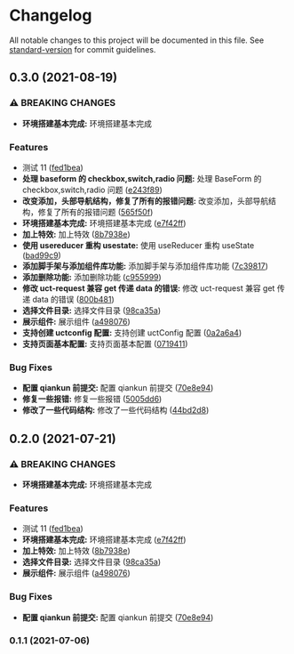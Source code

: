 # Changelog

All notable changes to this project will be documented in this file. See [standard-version](https://github.com/conventional-changelog/standard-version) for commit guidelines.

## 0.3.0 (2021-08-19)

### ⚠ BREAKING CHANGES

- **环境搭建基本完成:** 环境搭建基本完成

### Features

- 测试 11 ([fed1bea](https://github.com/crazyfdf/nocode/commit/fed1bea2568e75ac4b198bb9c519aac345414eb6))
- **处理 baseform 的 checkbox,switch,radio 问题:** 处理 BaseForm 的 checkbox,switch,radio 问题 ([e243f89](https://github.com/crazyfdf/nocode/commit/e243f8915817ef7606fc590247f70c74ee20e070))
- **改变添加，头部导航结构，修复了所有的报错问题:** 改变添加，头部导航结构，修复了所有的报错问题 ([565f50f](https://github.com/crazyfdf/nocode/commit/565f50f46a400d8c12a34ca743394587a8b8b425))
- **环境搭建基本完成:** 环境搭建基本完成 ([e7f42ff](https://github.com/crazyfdf/nocode/commit/e7f42ff86b673d3fd5e329eb9a4a5174e05bcd88))
- **加上特效:** 加上特效 ([8b7938e](https://github.com/crazyfdf/nocode/commit/8b7938e332d5d76dab10fd6c3ffcc0bce0361b1d))
- **使用 usereducer 重构 usestate:** 使用 useReducer 重构 useState ([bad99c9](https://github.com/crazyfdf/nocode/commit/bad99c994f7da967385e6d1cc5996f24143fcd7f))
- **添加脚手架与添加组件库功能:** 添加脚手架与添加组件库功能 ([7c39817](https://github.com/crazyfdf/nocode/commit/7c3981749c7fa0b45cc3d2e8e2005feebf6ee9aa))
- **添加删除功能:** 添加删除功能 ([c955999](https://github.com/crazyfdf/nocode/commit/c955999c336b094908962a569d43c54ecc48d7a2))
- **修改 uct-request 兼容 get 传递 data 的错误:** 修改 uct-request 兼容 get 传递 data 的错误 ([800b481](https://github.com/crazyfdf/nocode/commit/800b481872e9e1c92a7518a101ea66290082f74b))
- **选择文件目录:** 选择文件目录 ([98ca35a](https://github.com/crazyfdf/nocode/commit/98ca35ac4299b105707224e2e0b8961a8271afb1))
- **展示组件:** 展示组件 ([a498076](https://github.com/crazyfdf/nocode/commit/a498076195479fa1da8aead192c82c1178940f46))
- **支持创建 uctconfig 配置:** 支持创建 uctConfig 配置 ([0a2a6a4](https://github.com/crazyfdf/nocode/commit/0a2a6a4b4d03439a24e67cb5d39219f552c7fe91))
- **支持页面基本配置:** 支持页面基本配置 ([0719411](https://github.com/crazyfdf/nocode/commit/07194111a56af0d768fbe31f67a2b7adeb1f706d))

### Bug Fixes

- **配置 qiankun 前提交:** 配置 qiankun 前提交 ([70e8e94](https://github.com/crazyfdf/nocode/commit/70e8e9422b69efd574649f8c5cfa4a5acaa708bf))
- **修复一些报错:** 修复一些报错 ([5005dd6](https://github.com/crazyfdf/nocode/commit/5005dd6dfd4a71ec912bc0a540d84da0a83d7b3f))
- **修改了一些代码结构:** 修改了一些代码结构 ([44bd2d8](https://github.com/crazyfdf/nocode/commit/44bd2d862323c56b8ae7c022d51db770c15d5840))

## 0.2.0 (2021-07-21)

### ⚠ BREAKING CHANGES

- **环境搭建基本完成:** 环境搭建基本完成

### Features

- 测试 11 ([fed1bea](https://github.com/crazyfdf/nocode/commit/fed1bea2568e75ac4b198bb9c519aac345414eb6))
- **环境搭建基本完成:** 环境搭建基本完成 ([e7f42ff](https://github.com/crazyfdf/nocode/commit/e7f42ff86b673d3fd5e329eb9a4a5174e05bcd88))
- **加上特效:** 加上特效 ([8b7938e](https://github.com/crazyfdf/nocode/commit/8b7938e332d5d76dab10fd6c3ffcc0bce0361b1d))
- **选择文件目录:** 选择文件目录 ([98ca35a](https://github.com/crazyfdf/nocode/commit/98ca35ac4299b105707224e2e0b8961a8271afb1))
- **展示组件:** 展示组件 ([a498076](https://github.com/crazyfdf/nocode/commit/a498076195479fa1da8aead192c82c1178940f46))

### Bug Fixes

- **配置 qiankun 前提交:** 配置 qiankun 前提交 ([70e8e94](https://github.com/crazyfdf/nocode/commit/70e8e9422b69efd574649f8c5cfa4a5acaa708bf))

### 0.1.1 (2021-07-06)
